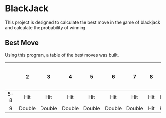 # BlackJack

This project is designed to calculate the best move in the game of blackjack and calculate the probability of winning.

## Best Move
Using this program, a table of the best moves was built.

| | 2 | 3 | 4 | 5 | 6 | 7 | 8 | 9 | 10, J, Q, K | A |
| :---: | :---: | :---: | :---: | :---: | :---: | :---: | :---: | :---: | :---: | :---: |
| 5-8 | Hit | Hit | Hit | Hit | Hit | Hit | Hit | Hit | Hit | Hit |
| 9 | Double | Double | Double | Double | Double | Double | Hit | Hit | Hit | Hit |
